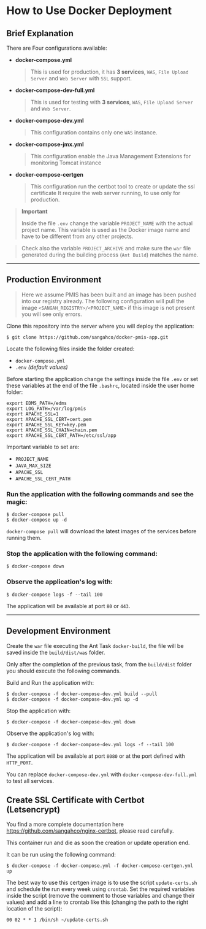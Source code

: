 # How to Use Docker Deployment

## Brief Explanation

There are Four configurations available:

- **docker-compose.yml**
    > This is used for production, it has **3 services**, 
    > `WAS`, `File Upload Server` and `Web Server` with `SSL` support.

- **docker-compose-dev-full.yml**
    > This is used for testing with **3 services**,
    > `WAS`, `File Upload Server` and `Web Server`.

- **docker-compose-dev.yml**
    > This configuration contains only one `WAS` instance.

- **docker-compose-jmx.yml**
    > This configuration enable the Java Management Extensions 
    > for monitoring Tomcat instance

- **docker-compose-certgen**
    > This configuration run the certbot tool to create or update the ssl certificate
    > It require the web server running, to use only for production.


> **Important**
>
> Inside the file `.env` change the variable `PROJECT_NAME` with the actual project name.
> This variable is used as the Docker image name and have to be different from any other projects.

> Check also the variable `PROJECT_ARCHIVE` and make sure the `war` file generated during the building process (`Ant Build`) matches the name.

---

## Production Environment

> Here we assume PMIS has been built and an image has been pushed into our registry already.
> The following configuration will pull the image `<SANGAH_REGISTRY>/<PROJECT_NAME>`
> if this image is not present you will see only errors.

Clone this repository into the server where you will deploy the application:

    $ git clone https://github.com/sangahco/docker-pmis-app.git

Locate the following files inside the folder created:

- `docker-compose.yml`
- `.env` *(default values)*

Before starting the application change the settings inside the file `.env`
or set these variables at the end of the file `.bashrc`, located inside the user home folder:

    export EDMS_PATH=/edms
    export LOG_PATH=/var/log/pmis
    export APACHE_SSL=1
    export APACHE_SSL_CERT=cert.pem
    export APACHE_SSL_KEY=key.pem
    export APACHE_SSL_CHAIN=chain.pem
    export APACHE_SSL_CERT_PATH=/etc/ssl/app

Important variable to set are:

- `PROJECT_NAME`
- `JAVA_MAX_SIZE`
- `APACHE_SSL`
- `APACHE_SSL_CERT_PATH`

### Run the application with the following commands and see the magic:

    $ docker-compose pull
    $ docker-compose up -d

`docker-compose pull` will download the latest images of the services before running them.

### Stop the application with the following command:

    $ docker-compose down

### Observe the application's log with:

    $ docker-compose logs -f --tail 100

The application will be available at port `80` or `443`.

---

## Development Environment

Create the `war` file executing the Ant Task `docker-build`, the file will be saved inside the `build/dist/was` folder.

Only after the completion of the previous task, 
from the `build/dist` folder you should execute the following commands.

Build and Run the application with:

    $ docker-compose -f docker-compose-dev.yml build --pull
    $ docker-compose -f docker-compose-dev.yml up -d

Stop the application with:

    $ docker-compose -f docker-compose-dev.yml down

Observe the application's log with:

    $ docker-compose -f docker-compose-dev.yml logs -f --tail 100

The application will be available at port `8080` or at the port defined with `HTTP_PORT`.

You can replace `docker-compose-dev.yml` with `docker-compose-dev-full.yml` to test all services.


## Create SSL Certificate with Certbot (Letsencrypt)

You find a more complete documentation here https://github.com/sangahco/nginx-certbot, please read carefully.

This container run and die as soon the creation or update operation end.

It can be run using the following command:

    $ docker-compose -f docker-compose.yml -f docker-compose-certgen.yml up


The best way to use this certgen image is to use the script `update-certs.sh` and schedule the run every week using `crontab`.
Set the required variables inside the script (remove the comment to those variables and change their values)
and add a line to crontab like this (changing the path to the right location of the script):

    00 02 * * 1 /bin/sh ~/update-certs.sh